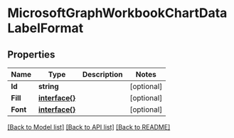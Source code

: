 # MicrosoftGraphWorkbookChartDataLabelFormat

## Properties

Name | Type | Description | Notes
------------ | ------------- | ------------- | -------------
**Id** | **string** |  | [optional] 
**Fill** | [**interface{}**](.md) |  | [optional] 
**Font** | [**interface{}**](.md) |  | [optional] 

[[Back to Model list]](../README.md#documentation-for-models) [[Back to API list]](../README.md#documentation-for-api-endpoints) [[Back to README]](../README.md)


